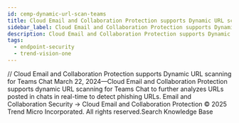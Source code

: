 ```yaml
---
id: cemp-dynamic-url-scan-teams
title: Cloud Email and Collaboration Protection supports Dynamic URL scanning for Teams Chat
sidebar_label: Cloud Email and Collaboration Protection supports Dynamic URL scanning for Teams Chat
description: Cloud Email and Collaboration Protection supports Dynamic URL scanning for Teams Chat
tags:
  - endpoint-security
  - trend-vision-one
---
```


/*<![CDATA[*/ $('#title').html($('meta[name=map-description]').attr('content')); /*]]>*/ Cloud Email and Collaboration Protection supports Dynamic URL scanning for Teams Chat March 22, 2024—Cloud Email and Collaboration Protection supports dynamic URL scanning for Teams Chat to further analyzes URLs posted in chats in real-time to detect phishing URLs. Email and Collaboration Security → Cloud Email and Collaboration Protection © 2025 Trend Micro Incorporated. All rights reserved.Search Knowledge Base